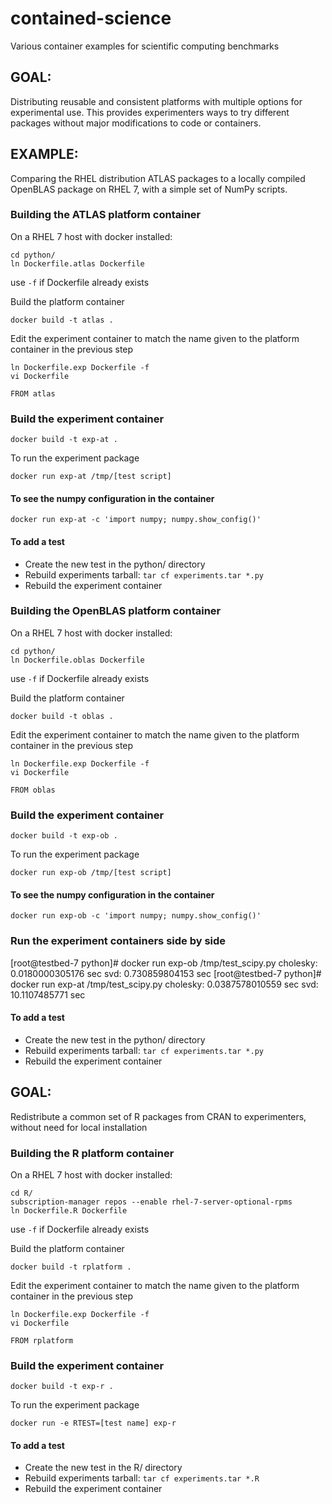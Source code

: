 # contained-science
Various container examples for scientific computing benchmarks

## GOAL:
Distributing reusable and consistent platforms with multiple options for experimental use.  This provides experimenters ways to try different packages without major modifications to code or containers.  

## EXAMPLE:
Comparing the RHEL distribution ATLAS packages to a locally compiled OpenBLAS package on RHEL 7, with a simple set of NumPy scripts.

### Building the ATLAS platform container
On a RHEL 7 host with docker installed:
```
cd python/
ln Dockerfile.atlas Dockerfile
```
use `-f` if Dockerfile already exists

Build the platform container
```
docker build -t atlas .
```

Edit the experiment container to match the name given to the platform container in the previous step

```
ln Dockerfile.exp Dockerfile -f
vi Dockerfile

FROM atlas
```

### Build the experiment container

```
docker build -t exp-at .
```

To run the experiment package
```
docker run exp-at /tmp/[test script]
```

#### To see the numpy configuration in the container
`docker run exp-at -c 'import numpy; numpy.show_config()'`

#### To add a test
* Create the new test in the python/ directory
* Rebuild experiments tarball:
`tar cf experiments.tar *.py`
* Rebuild the experiment container

### Building the OpenBLAS platform container
On a RHEL 7 host with docker installed:
```
cd python/
ln Dockerfile.oblas Dockerfile
```
use `-f` if Dockerfile already exists

Build the platform container
```
docker build -t oblas .
```

Edit the experiment container to match the name given to the platform container in the previous step

```
ln Dockerfile.exp Dockerfile -f
vi Dockerfile

FROM oblas
```

### Build the experiment container

```
docker build -t exp-ob .
```

To run the experiment package
```
docker run exp-ob /tmp/[test script]
```

#### To see the numpy configuration in the container
`docker run exp-ob -c 'import numpy; numpy.show_config()'`

### Run the experiment containers side by side

[root@testbed-7 python]# docker run exp-ob /tmp/test_scipy.py
cholesky: 0.0180000305176 sec
svd: 0.730859804153 sec
[root@testbed-7 python]# docker run exp-at /tmp/test_scipy.py
cholesky: 0.0387578010559 sec
svd: 10.1107485771 sec

#### To add a test
* Create the new test in the python/ directory
* Rebuild experiments tarball:
`tar cf experiments.tar *.py`
* Rebuild the experiment container

## GOAL:
Redistribute a common set of R packages from CRAN to experimenters, without need for local installation

### Building the R platform container
On a RHEL 7 host with docker installed:

```
cd R/
subscription-manager repos --enable rhel-7-server-optional-rpms
ln Dockerfile.R Dockerfile
```
use `-f` if Dockerfile already exists

Build the platform container
```
docker build -t rplatform .
```

Edit the experiment container to match the name given to the platform container in the previous step

```
ln Dockerfile.exp Dockerfile -f
vi Dockerfile

FROM rplatform
```

### Build the experiment container

```
docker build -t exp-r .
```

To run the experiment package
```
docker run -e RTEST=[test name] exp-r
```

#### To add a test
* Create the new test in the R/ directory
* Rebuild experiments tarball:
 `tar cf experiments.tar *.R`
* Rebuild the experiment container
